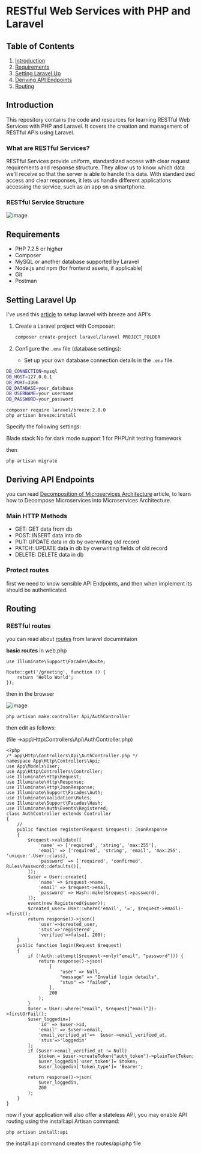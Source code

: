 # RESTful Web Services with PHP and Laravel

## Table of Contents
1. [Introduction](#introduction)
2. [Requirements](#requirements)
3. [Setting Laravel Up](#setting-laravel-up)
4. [Deriving API Endpoints](#deriving-api-endpoints)
5. [Routing](#routing)

## Introduction
This repository contains the code and resources for learning RESTful Web Services with PHP and Laravel. It covers the creation and management of RESTful APIs using Laravel.

### What are RESTful Services?
RESTful Services provide uniform, standardized access with clear request requirements and response structure. They allow us to know which data we'll receive so that the server is able to handle this data. With standardized access and clear responses, it lets us handle different applications accessing the service, such as an app on a smartphone.

### RESTful Service Structure
![image](https://github.com/nadajaradat/RESTful-Web-Services-with-PHP-and-Laravel/assets/86928581/e3ea23ca-4868-451a-aa7c-a95e6b0040ac)

## Requirements
- PHP 7.2.5 or higher
- Composer
- MySQL or another database supported by Laravel
- Node.js and npm (for frontend assets, if applicable)
- Git
- Postman

## Setting Laravel Up

I've used this [article](https://blog.devgenius.io/laravel-11-breeze-auth-api-adding-an-api-route-to-laravel-11-project-f8c4e68e650a) to setup laravel with breeze and API's 
1. Create a Laravel project with Composer:
    ```bash
    composer create-project laravel/laravel PROJECT_FOLDER
    ```

2. Configure the `.env` file (database settings):
    - Set up your own database connection details in the `.env` file.
```bash
DB_CONNECTION=mysql
DB_HOST=127.0.0.1
DB_PORT=3306
DB_DATABASE=your_database
DB_USERNAME=your_username
DB_PASSWORD=your_password
```

```
composer require laravel/breeze:2.0.0
php artisan breeze:install
```
Specify the following settings:

Blade stack
No for dark mode support
1 for PHPUnit testing framework

then

```
php artisan migrate
```
## Deriving API Endpoints
you can read 
[Decomposition of Microservices Architecture](https://medium.com/design-microservices-architecture-with-patterns/decomposition-of-microservices-architecture-c8e8cec453e) article, to learn how to Decompose Microservices into Microservices Architecture.

### Main HTTP Methods
- GET: GET data from db
- POST: INSERT data into db
- PUT: UPDATE data in db by overwriting old record
- PATCH: UPDATE data in db by overwriting fields of old record
- DELETE: DELETE data in db
  
### Protect routes
first we need to know sensible API Endpoints, and then when implement its should be authenticated.

## Routing

### RESTful routes
you can read about [routes](https://laravel.com/docs/11.x/routing) from laravel documintaion

**basic routes**
in web.php
``` 
use Illuminate\Support\Facades\Route;
 
Route::get('/greeting', function () {
    return 'Hello World';
});
```

then in the browser

![image](https://github.com/user-attachments/assets/e92a7c20-90e0-442f-894d-8a39016f8b36)

```
php artisan make:controller Api/AuthController
```
then edit as follows:

(file →app\Http\Controllers\Api\AuthController.php)

```
<?php
/* app\Http\Controllers\Api\AuthController.php */
namespace App\Http\Controllers\Api;
use App\Models\User;
use App\Http\Controllers\Controller;
use Illuminate\Http\Request;
use Illuminate\Http\Response;
use Illuminate\Http\JsonResponse;
use Illuminate\Support\Facades\Auth;
use Illuminate\Validation\Rules;
use Illuminate\Support\Facades\Hash;
use Illuminate\Auth\Events\Registered;
class AuthController extends Controller
{
    //
    public function register(Request $request): JsonResponse
    {
        $request->validate([
            'name' => ['required', 'string', 'max:255'],
            'email' => ['required', 'string', 'email', 'max:255', 'unique:'.User::class],
            'password' => ['required', 'confirmed', Rules\Password::defaults()],
        ]);
        $user = User::create([
            'name' => $request->name,
            'email' => $request->email,
            'password' => Hash::make($request->password),
        ]);
        event(new Registered($user));
        $created_user= User::where('email', '=', $request->email)->first();
        return response()->json([
            'user'=>$created_user,
            'stus'=>'registered',
            'verified'=>false], 200);  
    }
    public function login(Request $request)
    {
        if (!Auth::attempt($request->only("email", "password"))) {
            return response()->json(
                [
                    "user" => Null,
                    "message" => "Invalid login details",
                    "stus" => "failed",
                ],
                200
            );
        }
        $user = User::where("email", $request["email"])->firstOrFail();
        $user_loggedin=[
            'id' => $user->id,
            'email' => $user->email,
            'email_verified_at'=>  $user->email_verified_at, 
            'stus'=>'loggedin'
        ];
        if ($user->email_verified_at != Null) 
            $token = $user->createToken("auth_token")->plainTextToken;
            $user_loggedin['user_token']= $token;
            $user_loggedin['token_type']= 'Bearer';

        return response()->json(
            $user_loggedin,
            200
        );
    }
}
```
now if your application will also offer a stateless API, you may enable API routing using the install:api Artisan command:
```
php artisan install:api
```
the install:api command creates the routes/api.php file
